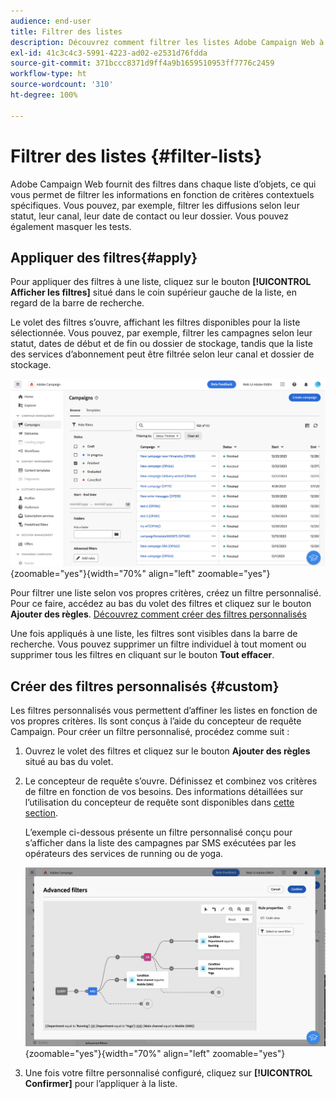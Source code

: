 ```yaml
---
audience: end-user
title: Filtrer des listes
description: Découvrez comment filtrer les listes Adobe Campaign Web à l’aide de filtres intégrés et personnalisés.
exl-id: 41c3c4c3-5991-4223-ad02-e2531d76fdda
source-git-commit: 371bccc8371d9ff4a9b1659510953ff7776c2459
workflow-type: ht
source-wordcount: '310'
ht-degree: 100%

---
```


# Filtrer des listes {#filter-lists}

Adobe Campaign Web fournit des filtres dans chaque liste d’objets, ce qui vous permet de filtrer les informations en fonction de critères contextuels spécifiques. Vous pouvez, par exemple, filtrer les diffusions selon leur statut, leur canal, leur date de contact ou leur dossier. Vous pouvez également masquer les tests.

## Appliquer des filtres{#apply}

Pour appliquer des filtres à une liste, cliquez sur le bouton **[!UICONTROL Afficher les filtres]** situé dans le coin supérieur gauche de la liste, en regard de la barre de recherche.

Le volet des filtres s’ouvre, affichant les filtres disponibles pour la liste sélectionnée. Vous pouvez, par exemple, filtrer les campagnes selon leur statut, dates de début et de fin ou dossier de stockage, tandis que la liste des services d’abonnement peut être filtrée selon leur canal et dossier de stockage.

![](assets/filters-pane.png){zoomable=&quot;yes&quot;}{width="70%" align="left" zoomable="yes"}

Pour filtrer une liste selon vos propres critères, créez un filtre personnalisé. Pour ce faire, accédez au bas du volet des filtres et cliquez sur le bouton **Ajouter des règles**. [Découvrez comment créer des filtres personnalisés](#custom)

Une fois appliqués à une liste, les filtres sont visibles dans la barre de recherche. Vous pouvez supprimer un filtre individuel à tout moment ou supprimer tous les filtres en cliquant sur le bouton **Tout effacer**.

## Créer des filtres personnalisés {#custom}

Les filtres personnalisés vous permettent d’affiner les listes en fonction de vos propres critères. Ils sont conçus à l’aide du concepteur de requête Campaign. Pour créer un filtre personnalisé, procédez comme suit :

1. Ouvrez le volet des filtres et cliquez sur le bouton **Ajouter des règles** situé au bas du volet.
1. Le concepteur de requête s’ouvre. Définissez et combinez vos critères de filtre en fonction de vos besoins. Des informations détaillées sur l’utilisation du concepteur de requête sont disponibles dans [cette section](../query/query-modeler-overview.md).

   L’exemple ci-dessous présente un filtre personnalisé conçu pour s’afficher dans la liste des campagnes par SMS exécutées par les opérateurs des services de running ou de yoga.

   ![](assets/filters-sample.png){zoomable=&quot;yes&quot;}{width="70%" align="left" zoomable="yes"}

1. Une fois votre filtre personnalisé configuré, cliquez sur **[!UICONTROL Confirmer]** pour l’appliquer à la liste.
